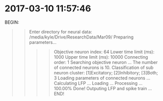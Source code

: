 # 2017-03-10 11:57:46
BEGIN: 
>> Enter directory for neural data: /media/kyle/Drive/ResearchData/Mar09/
>> Preparing parameters...
>> >> Objective neuron index: 64
>> >> Lower time limit (ms): 1000
>> >> Upper time limit (ms): 10000
>> >> Connecting order: 1
>> Searching objective neuron ...
>> The number of connected neurons is 10.
>> Classification of sub neuron cluster: 
[1]Excitatory; [2]Inhibitory; [3]Both;  3
>> Loading parameters of connected neurons ...
>> Calculating LFP ...
   Loading ... 
   Processing ... 100.00%
Done!
>> Outputing LFP and spike train ...
>> END!
